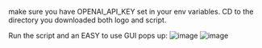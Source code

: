 make sure you have OPENAI_API_KEY set in your env variables.
CD to the directory you downloaded both logo and script.

Run the script and an EASY to use GUI pops up:
![image](https://github.com/Drlordbasil/AutoProgrammingAITeamGUIbased/assets/126736516/e49dc713-7e94-48b4-a368-b7a271533ba1)
![image](https://github.com/Drlordbasil/AutoProgrammingAITeamGUIbased/assets/126736516/d1736de8-11d7-4fac-b0f1-d2c32b27f8f5)


